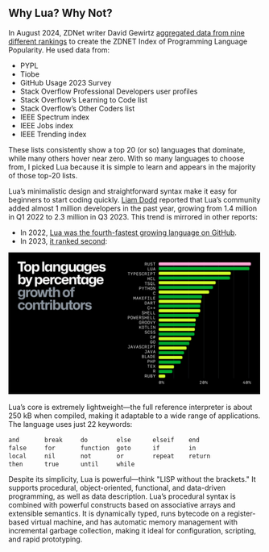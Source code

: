 
## Why Lua? Why Not?

In August 2024, ZDNet writer David Gewirtz [aggregated data from nine different rankings](https://www.zdnet.com/article/the-most-popular-programming-languages-in-2024-and-what-that-even-means/) to create the ZDNET Index of Programming Language Popularity. He used data from:

- PYPL
- Tiobe
- GitHub Usage 2023 Survey
- Stack Overflow Professional Developers user profiles
- Stack Overflow’s Learning to Code list
- Stack Overflow’s Other Coders list
- IEEE Spectrum index
- IEEE Jobs index
- IEEE Trending index

These lists consistently show a top 20 (or so) languages that dominate, while many others hover near zero. With so many languages to choose from, I picked Lua because it is simple to learn and appears in the majority of those top-20 lists.

Lua’s minimalistic design and straightforward syntax make it easy for beginners to start coding quickly. [Liam Dodd](https://www.developernation.net/blog/language-communities-who-leads-the-way/#:~:text=Lua%20has%20shown%20massive%20growth,AR%2FVR%20picking%20it%20up) reported that Lua’s community added almost 1 million developers in the past year, growing from 1.4 million in Q1 2022 to 2.3 million in Q3 2023. This trend is mirrored in other reports:

- In 2022, [Lua was the fourth-fastest growing language on GitHub](https://octoverse.github.com/2022/top-programming-languages).
- In 2023, [it ranked second](https://github.blog/news-insights/research/the-state-of-open-source-and-ai/):

<img src="docs/img/ghgrowth.png" width=500>

Lua’s core is extremely lightweight—the full reference interpreter is about 250 kB when compiled, making it adaptable to a wide range of applications. The language uses just 22 keywords:

```
and       break     do        else      elseif    end
false     for       function  goto      if        in
local     nil       not       or        repeat    return
then      true      until     while
```

Despite its simplicity, Lua is powerful—think "LISP without the brackets." It
supports procedural, object-oriented, functional, and data-driven programming,
as well as data description. Lua’s procedural syntax is combined with powerful
constructs based on associative arrays and extensible semantics. It is
dynamically typed, runs bytecode on a register-based virtual machine, and has
automatic memory management with incremental garbage collection, making it ideal
for configuration, scripting, and rapid prototyping.




 